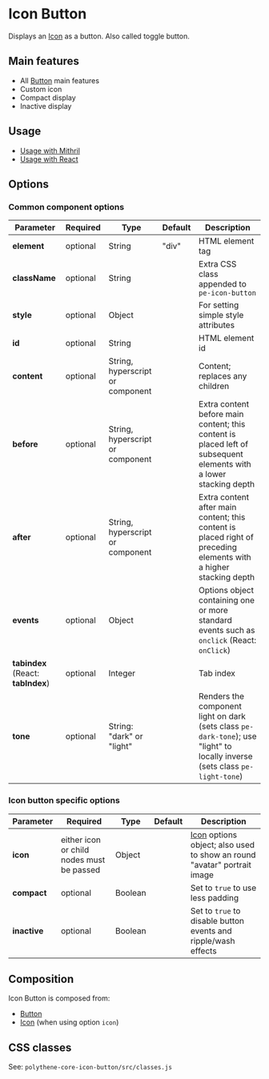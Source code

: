 # Icon Button

Displays an [Icon](icon.md) as a button. Also called toggle button.


## Main features

* All [Button](button.md) main features
* Custom icon
* Compact display
* Inactive display


## Usage

* [Usage with Mithril](mithril/icon-button.md)
* [Usage with React](react/icon-button.md)


## Options

### Common component options

| **Parameter** |  **Required** | **Type** | **Default** | **Description** |
| ------------- | -------------- | -------- | ----------- | --------------- |
| **element**   | optional | String | "div" | HTML element tag |
| **className** | optional | String |  | Extra CSS class appended to `pe-icon-button` |
| **style**     | optional | Object |       | For setting simple style attributes |
| **id**        | optional | String | | HTML element id |
| **content**   | optional | String, hyperscript or component |  | Content; replaces any children |
| **before**    | optional | String, hyperscript or component | | Extra content before main content; this content is placed left of subsequent elements with a lower stacking depth |
| **after**     | optional | String, hyperscript or component | | Extra content after main content; this content is placed right of preceding elements with a higher stacking depth |
| **events**    | optional | Object | | Options object containing one or more standard events such as `onclick` (React: `onClick`) |
| **tabindex** (React: **tabIndex**)  | optional | Integer | | Tab index |
| **tone**      | optional       | String: "dark" or "light" |  | Renders the component light on dark (sets class `pe-dark-tone`); use "light" to locally inverse (sets class `pe-light-tone`) |

### Icon button specific options

| **Parameter** |  **Required** | **Type** | **Default** | **Description** |
| ------------- | -------------- | -------- | ----------- | --------------- |
| **icon**      | either icon or child nodes must be passed | Object |  | [Icon](icon.md) options object; also used to show an round "avatar" portrait image |
| **compact**   | optional | Boolean | | Set to `true` to use less padding |
| **inactive** | optional | Boolean | | Set to `true` to disable button events and ripple/wash effects |


## Composition

Icon Button is composed from:

* [Button](button.md)
* [Icon](icon.md) (when using option `icon`)


## CSS classes

See: `polythene-core-icon-button/src/classes.js`


